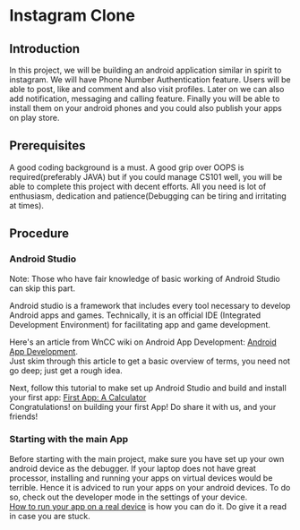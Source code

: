 # Instagram Clone


## Introduction

In this project, we will be building an android application similar in spirit to instagram. We will have Phone Number Authentication feature. Users will be able to post, like and comment and also visit profiles. Later on we can also add notification, messaging and calling feature. Finally you will be able to install them on your android phones and you could also publish your apps on play store.

## Prerequisites

A good coding background is a must. A good grip over OOPS is required(preferably JAVA) but if you could manage CS101 well, you will be able to complete this project with decent efforts. All you need is lot of enthusiasm, dedication and patience(Debugging can be tiring and irritating at times).

## Procedure
### Android Studio
Note: Those who have fair knowledge of basic working of Android Studio can skip this part.

Android studio is a framework that includes every tool necessary to develop Android apps and games. Technically, it is an official IDE (Integrated Development Environment) for facilitating app and game development.

Here's an article from WnCC wiki on Android App Development: [Android App Development](https://www.wncc-iitb.org/wiki/index.php/Android_App_Development).
<br>Just skim through this article to get a basic overview of terms, you need not go deep; just get a rough idea.

Next, follow this tutorial to make set up Android Studio and build and install your first app: [First App: A Calculator](https://www.wncc-iitb.org/wiki/index.php/Android_Studio)
<br>Congratulations! on building your first App! Do share it with us, and your friends!

### Starting with the main App

Before starting with the main project, make sure you have set up your own android device as the debugger. If your laptop does not have great processor, installing and running your apps on virtual devices would be terrible. Hence it is adviced to run your apps on your android devices. To do so, check out the developer mode in the settings of your device.<br>
[How to run your app on a real device](https://developer.android.com/training/basics/firstapp/running-app) is how you can do it. Do give it a read in case you are stuck.




